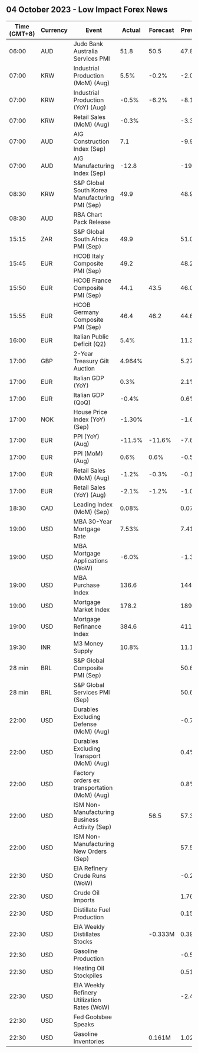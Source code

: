 ## 04 October 2023 - Low Impact Forex News

| Time (GMT+8) | Currency | Event | Actual | Forecast | Previous |
|------|----------|-------|--------|----------|----------|
| 06:00 | AUD | Judo Bank Australia Services PMI | 51.8 | 50.5 | 47.8 |
| 07:00 | KRW | Industrial Production (MoM) (Aug) | 5.5% | -0.2% | -2.0% |
| 07:00 | KRW | Industrial Production (YoY) (Aug) | -0.5% | -6.2% | -8.1% |
| 07:00 | KRW | Retail Sales (MoM) (Aug) | -0.3% |  | -3.3% |
| 07:00 | AUD | AIG Construction Index (Sep) | 7.1 |  | -9.9 |
| 07:00 | AUD | AIG Manufacturing Index (Sep) | -12.8 |  | -19.8 |
| 08:30 | KRW | S&P Global South Korea Manufacturing PMI (Sep) | 49.9 |  | 48.9 |
| 08:30 | AUD | RBA Chart Pack Release |  |  |  |
| 15:15 | ZAR | S&P Global South Africa PMI (Sep) | 49.9 |  | 51.0 |
| 15:45 | EUR | HCOB Italy Composite PMI (Sep) | 49.2 |  | 48.2 |
| 15:50 | EUR | HCOB France Composite PMI (Sep) | 44.1 | 43.5 | 46.0 |
| 15:55 | EUR | HCOB Germany Composite PMI (Sep) | 46.4 | 46.2 | 44.6 |
| 16:00 | EUR | Italian Public Deficit (Q2) | 5.4% |  | 11.3% |
| 17:00 | GBP | 2-Year Treasury Gilt Auction | 4.964% |  | 5.272% |
| 17:00 | EUR | Italian GDP (YoY) | 0.3% |  | 2.1% |
| 17:00 | EUR | Italian GDP (QoQ) | -0.4% |  | 0.6% |
| 17:00 | NOK | House Price Index (YoY) (Sep) | -1.30% |  | -1.60% |
| 17:00 | EUR | PPI (YoY) (Aug) | -11.5% | -11.6% | -7.6% |
| 17:00 | EUR | PPI (MoM) (Aug) | 0.6% | 0.6% | -0.5% |
| 17:00 | EUR | Retail Sales (MoM) (Aug) | -1.2% | -0.3% | -0.1% |
| 17:00 | EUR | Retail Sales (YoY) (Aug) | -2.1% | -1.2% | -1.0% |
| 18:30 | CAD | Leading Index (MoM) (Sep) | 0.08% |  | 0.07% |
| 19:00 | USD | MBA 30-Year Mortgage Rate | 7.53% |  | 7.41% |
| 19:00 | USD | MBA Mortgage Applications (WoW) | -6.0% |  | -1.3% |
| 19:00 | USD | MBA Purchase Index | 136.6 |  | 144.8 |
| 19:00 | USD | Mortgage Market Index | 178.2 |  | 189.6 |
| 19:00 | USD | Mortgage Refinance Index | 384.6 |  | 411.7 |
| 19:30 | INR | M3 Money Supply | 10.8% |  | 11.1% |
| 28 min | BRL | S&P Global Composite PMI (Sep) |  |  | 50.6 |
| 28 min | BRL | S&P Global Services PMI (Sep) |  |  | 50.6 |
| 22:00 | USD | Durables Excluding Defense (MoM) (Aug) |  |  | -0.7% |
| 22:00 | USD | Durables Excluding Transport (MoM) (Aug) |  |  | 0.4% |
| 22:00 | USD | Factory orders ex transportation (MoM) (Aug) |  |  | 0.8% |
| 22:00 | USD | ISM Non-Manufacturing Business Activity (Sep) |  | 56.5 | 57.3 |
| 22:00 | USD | ISM Non-Manufacturing New Orders (Sep) |  |  | 57.5 |
| 22:30 | USD | EIA Refinery Crude Runs (WoW) |  |  | -0.239M |
| 22:30 | USD | Crude Oil Imports |  |  | 1.767M |
| 22:30 | USD | Distillate Fuel Production |  |  | 0.150M |
| 22:30 | USD | EIA Weekly Distillates Stocks |  | -0.333M | 0.398M |
| 22:30 | USD | Gasoline Production |  |  | -0.572M |
| 22:30 | USD | Heating Oil Stockpiles |  |  | 0.517M |
| 22:30 | USD | EIA Weekly Refinery Utilization Rates (WoW) |  |  | -2.4% |
| 22:30 | USD | Fed Goolsbee Speaks |  |  |  |
| 22:30 | USD | Gasoline Inventories |  | 0.161M | 1.027M |
